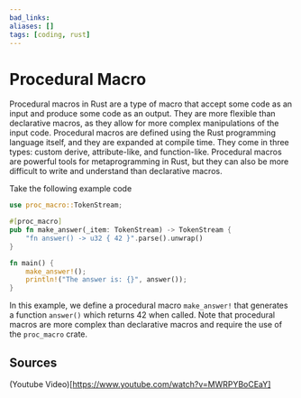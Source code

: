```yaml
---
bad_links: 
aliases: []
tags: [coding, rust]
---
```

# Procedural Macro

Procedural macros in Rust are a type of macro that accept some code as an input and produce some code as an output. They are more flexible than declarative macros, as they allow for more complex manipulations of the input code. Procedural macros are defined using the Rust programming language itself, and they are expanded at compile time. They come in three types: custom derive, attribute-like, and function-like. Procedural macros are powerful tools for metaprogramming in Rust, but they can also be more difficult to write and understand than declarative macros.

Take the following example code
```rust
use proc_macro::TokenStream;

#[proc_macro]
pub fn make_answer(_item: TokenStream) -> TokenStream {
    "fn answer() -> u32 { 42 }".parse().unwrap()
}

fn main() {
    make_answer!();
    println!("The answer is: {}", answer());
}
```
In this example, we define a procedural macro `make_answer!` that generates a function `answer()` which returns 42 when called. Note that procedural macros are more complex than declarative macros and require the use of the `proc_macro` crate.

## Sources

(Youtube Video)[https://www.youtube.com/watch?v=MWRPYBoCEaY]